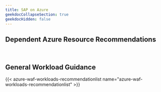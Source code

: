 ```yaml
---
title: SAP on Azure
geekdocCollapseSection: true
geekdocHidden: false
---
```


## Dependent Azure Resource Recommendations

<br>

## General Workload Guidance

{{< azure-waf-workloads-recommendationlist name="azure-waf-workloads-recommendationlist" >}}
